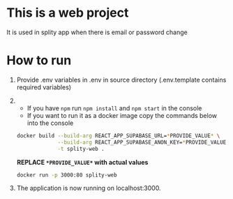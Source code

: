 # This is a web project
It is used in splity app when there is email or password change

# How to run
1. Provide .env variables in .env in source directory (.env.template contains required variables)
2. - If you have `npm` run `npm install` and `npm start` in the console
   - If you want to run it as a docker image copy the commands below into the console

   ```bash
   docker build --build-arg REACT_APP_SUPABASE_URL=*PROVIDE_VALUE* \
                --build-arg REACT_APP_SUPABASE_ANON_KEY=*PROVIDE_VALUE* \
                -t splity-web .
   ```


    **REPLACE `*PROVIDE_VALUE*` with actual values**

    ```bash
    docker run -p 3000:80 splity-web
    ```
3. The application is now running on localhost:3000.
